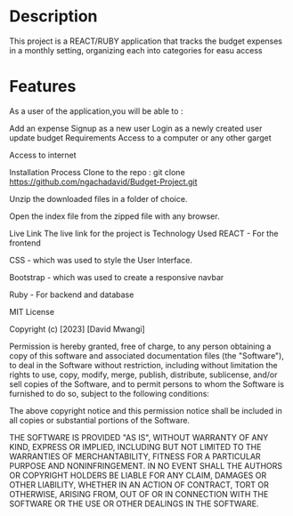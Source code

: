 # Description
This project is a REACT/RUBY application that tracks the budget expenses in a monthly setting, organizing each into categories for easu access

# Features
As a user of the application,you will be able to :

Add an expense
Signup as a new user
Login as a newly created user
update budget
Requirements
Access to a computer or any other garget

Access to internet

Installation Process
Clone to the repo : git clone https://github.com/ngachadavid/Budget-Project.git

Unzip the downloaded files in a folder of choice.

Open the index file from the zipped file with any browser.

Live Link
The live link for the project is 
Technology Used
REACT - For the frontend

CSS - which was used to style the User Interface.

Bootstrap - which was used to create a responsive navbar

Ruby - For backend and database

MIT License

Copyright (c) [2023] [David Mwangi]

Permission is hereby granted, free of charge, to any person obtaining a copy of this software and associated documentation files (the "Software"), to deal in the Software without restriction, including without limitation the rights to use, copy, modify, merge, publish, distribute, sublicense, and/or sell copies of the Software, and to permit persons to whom the Software is furnished to do so, subject to the following conditions:

The above copyright notice and this permission notice shall be included in all copies or substantial portions of the Software.

THE SOFTWARE IS PROVIDED "AS IS", WITHOUT WARRANTY OF ANY KIND, EXPRESS OR IMPLIED, INCLUDING BUT NOT LIMITED TO THE WARRANTIES OF MERCHANTABILITY, FITNESS FOR A PARTICULAR PURPOSE AND NONINFRINGEMENT. IN NO EVENT SHALL THE AUTHORS OR COPYRIGHT HOLDERS BE LIABLE FOR ANY CLAIM, DAMAGES OR OTHER LIABILITY, WHETHER IN AN ACTION OF CONTRACT, TORT OR OTHERWISE, ARISING FROM, OUT OF OR IN CONNECTION WITH THE SOFTWARE OR THE USE OR OTHER DEALINGS IN THE SOFTWARE.